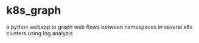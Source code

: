 # k8s_graph
a python webapp to graph web flows between namespaces in several k8s clusters using log analyzis
